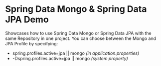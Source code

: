 # Spring Data Mongo & Spring Data JPA Demo
Showcases how to use Spring Data Mongo or Spring Data JPA with the same Repository in one project. You can choose between the Mongo and JPA Profile by specifying:
* spring.profiles.active=jpa || mongo _(in application.properties)_
* -Dspring.profiles.active=jpa || mongo _(system property)_
